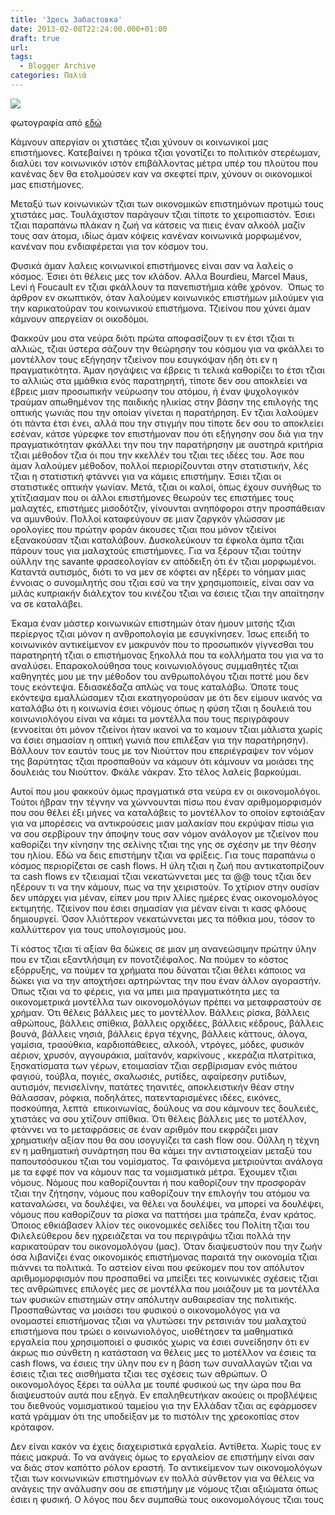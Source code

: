 ```yaml
---
title: 'Здесь Забастовка'
date: 2013-02-08T22:24:00.000+01:00
draft: true
url: 
tags:
  - Blogger Archive
categories: Παλιά
---
```


[![](https://blogger.googleusercontent.com/img/b/R29vZ2xl/AVvXsEhqi_n8c19jbj9verZ_uiHgMCHgj4hbBDe6uabsB50ystDvrnDhHn0VZefqNasEdVSXGt7A0eAO7nBIW9vxr8ikMFOMOb0_Ipsveso4OKwByxs2Sgf04JY0-36owWnapqa5H5AcWRaxkPE/s320/28TT.jpg)](https://blogger.googleusercontent.com/img/b/R29vZ2xl/AVvXsEhqi_n8c19jbj9verZ_uiHgMCHgj4hbBDe6uabsB50ystDvrnDhHn0VZefqNasEdVSXGt7A0eAO7nBIW9vxr8ikMFOMOb0_Ipsveso4OKwByxs2Sgf04JY0-36owWnapqa5H5AcWRaxkPE/s1600/28TT.jpg)

φωτογραφία από [εδώ](http://e-oikodomos.blogspot.ch/)

  
Κάμνουν απεργίαν οι χτιστάες τζιαι χύνουν οι κοινωνικοί μας επιστήμονες. Κατεβαίνει η τρόικα τζιαι γονατίζει το πολιτικόν στερέωμαν, διαλύει τον κοινωνικόν ιστόν επιβάλλοντας μέτρα υπέρ του πλούτου που κανένας δεν θα ετολμούσεν καν να σκεφτεί πριν, χύνουν οι οικονομικοί μας επιστήμονες.  
  
Μεταξύ των κοινωνικών τζιαι των οικονομικών επιστημόνων προτιμώ τους χτιστάες μας. Τουλάχιστον παράγουν τζιαι τίποτε το χειροπιαστόν. Έσιει τζιαι παραπάνω πλάκαν η ζωή να κάτσεις να πιεις έναν αλκοόλ μαζίν τους σαν άτομα, ιδίως άμαν κόψεις κανέναν κοινωνικά μορφωμένον, κανέναν που ενδιαφέρεται για τον κόσμον του.  
  
Φυσικά άμαν λαλεις κοινωνικοί επιστήμονες είναι σαν να λαλείς ο κόσμος. Έσιει ότι θέλεις μες τον κλάδον. Αλλα Bourdieu, Marcel Maus, Levi ή Foucault εν τζιαι φκάλλουν τα πανεπιστήμια κάθε χρόνον.  Όπως το άρθρον εν σκωπτικόν, όταν λαλούμεν κοινωνικός επιστήμων μιλούμεν για την καρικατούραν του κοινωνικού επιστήμονα. Τζιείνου που χύνει άμαν κάμνουν απεργείαν οι οικοδόμοι.  
  
Φακκούν μου στα νεύρα διότι πρώτα αποφασίζουν τι εν έτσι τζιαι τι αλλιώς, τζιαι ύστερα σάζουν την θεώρησην του κόσμου για να φκάλλει το μοντέλλον τους εξήγησην τζιείνον που εσυγκόψαν ήδη ότι εν η πραγματικότητα. Άμαν ησγάψεις να έβρεις τι τελικά καθορίζει το έτσι τζιαι το αλλιώς στα μμάθκια ενός παρατηρητή, τίποτε δεν σου αποκλείει να έβρεις μιαν προσωπικήν νεύρωσην του ατόμου, ή έναν ψυχολογικόν τραύμαν απωθημένον της παιδικής ηλικίας στην βάσην της επιλογής της οπτικής γωνιάς που την οποίαν γίνεται η παρατήρηση. Εν τζιαι λαλούμεν ότι πάντα έτσι ένει, αλλά που την στιγμήν που τίποτε δεν σου το αποκλείει εσέναν, κάτσε γύρεφκε τον επιστήμοναν που ότι εξήγησην σου διά για την πραγματικότηταν φκάλλει την που την παρατήρησην με αυστηρά κριτήρια τζιαι μέθοδον τζια όι που την κκελλέν του τζιαι τες ιδέες του. Άσε που άμαν λαλούμεν μέθοδον, πολλοί περιορίζουνται στην στατιστικήν, λές τζιαι η στατιστική φτάννει για να κάμεις επιστήμην. Έσιει τζιαι οι στατιστικές οπτικήν γωνίαν. Μετά, τζιαι οι καλοί, όπως έχουν συνήθως το χτίτζιασμαν που οι άλλοι επιστήμονες θεωρούν τες επιστήμες τους μαλαχτές, επιστήμες μισοδότζιν, γίνουνται ανηπόφοροι στην προσπάθειαν να αμυνθούν. Πολλοί καταφεύγουν σε μιαν ζαργκόν γλώσσαν με ορολογίες που πρώτην φοράν άκουσες τζιαι που μόνον τζιείνοι εξανακούσαν τζιαι καταλάβουν. Δυσκολεύκουν τα έφκολα άμπα τζιαι πάρουν τους για μαλαχτούς επιστήμονες. Για να ξέρουν τζιαι τούτην ούλλην της savante φρασεολογίαν εν απόδειξη ότι έν τζιαι μορφωμένοι. Καταντά αυτισμός, διότι το να μεν σε κόφτει αν ηξέρει το νόημαν μιας έννοιας ο συνομιλητής σου τζιαι εσύ να την χρησιμοποιείς, είναι σαν να μιλάς κυπριακήν διάλεχτον του κινέζου τζιαι να έσιεις τζιαι την απαίτησην να σε καταλάβει.  
  
Έκαμα έναν μάστερ κοινωνικών επιστημών όταν ήμουν μιτσής τζιαι περίεργος τζιαι μόνον η ανθροπολογία με εσυγκίνησεν. Ίσως επειδή το κοινωνικόν αντικείμενον εν μακρυνόν που το προσωπικόν γίγνεσθαι του παρατηρητή τζιαι ο επιστήμονας ξηκολλά που τα κολλήματα του για να το αναλύσει. Επαρακολούθησα τους κοινωνιολόγους συμμαθητές τζιαι καθηγητές μου με την μέθοδον του ανθρωπολόγου τζιαι ποττέ μου δεν τους εκόντεψα. Εδιασκέδαζα απλώς να τους καταλάβω. Όποτε τους εκόντεψα εμαλλώσαμεν τζιαι εκατηγορούσαν με ότι δεν είμουν ικανός να καταλάβω ότι η κοινωνία έσιει νόμους όπως η φύση τζιαι η δουλειά του κοινωνιολόγου είναι να κάμει τα μοντέλλα που τους περιγράφουν (εννοείται ότι μόνον τζιείνοι ήταν ικανοί να το καμουν τζιαι μάλιστα χωρίς να έσιει σημασίαν η οπτική γωνιά που επιλέξαν για την παρατήρησην). Βάλλουν τον εαυτόν τους με τον Νιούττον που επεριέγραψεν τον νόμον της βαρύτητας τζιαι προσπαθούν να κάμουν ότι κάμνουν να μοιάσει της δουλειάς του Νιούττον. Φκάλε νάκραν. Στο τέλος λαλείς βαρκούμαι.  
  
Αυτοί που μου φακκούν όμως πραγματικά στα νεύρα εν οι οικονομολόγοι. Τούτοι ήβραν την τέγνην να χώννουνται πίσω που έναν αριθμομορφισμόν που σου θέλει έξι μήνες να καταλάβεις το μοντέλλον το οποίον εφτοιάξαν για να μπορέσεις να αντικρούσεις μιαν μαλακίαν που εκρύψαν πίσω για να σου σερβίρουν την άποψην τους σαν νόμον ανάλογον με τζιείνον που καθορίζει την κίνησην της σελίνης τζιαι της γης σε σχέσην με την θέσην του ηλίου. Εδώ να δεις επιστήμην τζιαι να φρίξεις. Για τους παραπάνω ο κόσμος περιορίζεται σε cash flows. Η ύλη τζιαι η ζωή που αντικατοπρίζουν τα cash flows εν τζιειαμαί τζιαι νεκατώννεται μες τα @@ τους τζιαι δεν ηξέρουν τι να την κάμουν, πως να την χειριστούν. Το χτίριον στην ουσίαν δεν υπάρχει για μέναν, είπεν μου πριν λλίες ημέρες ένας οικονομολόγος εκτιμητής. Τζιείνον που έσιει σημασίαν για μέναν είναι τι κασς φλόους δημιουργεί. Όσον λλιόττερον νεκατώννεται μες τα πόθκια μου, τόσον το καλλύττερον για τους υπολογισμούς μου.  
  
Τί κόστος τζιαι τί αξίαν θα δώκεις σε μιαν μη ανανεώσιμην πρώτην ύλην που εν τζιαι εξαντλήσιμη εν πονοτζιέφαλος. Να πούμεν το κόστος εξόρρυξης, να πούμεν τα χρήματα που δύναται τζιαι θέλει κάποιος να δώκει για να την αποχτήσει αρτηρώντας την που έναν άλλον αγοραστήν. Όπως τζιαι να το φέρεις, για να μπει μια πραγματικότητα μες τα οικονομετρικά μοντέλλα των οικονομολόγων πρέπει να μεταφραστούν σε χρήμαν. Ότι θέλεις βάλλεις μες το μοντέλλον. Βάλλεις ρίσκα, βάλλεις αθρώπους, βάλλεις σπίθκια, βάλλεις ορχιδέες, βάλλεις κέδρους, βάλλεις βουνά, βάλλεις νησιά, βάλλεις έργα τέχνης, βάλλεις κάττους, άλογα, γαμίσια, τραούθκια, καρδιοπάθειες, αλκοόλ, ντρόγες, μόδες, φυσικόν αέριον, χρυσόν, αγγουράκια, μαϊτανόν, καρκίνους , κκεράζια πλατρίτικα, ξησκατίσματα των γέρων, ετοιμασίαν τζιαι σερβίρισμαν ενός πιάτου φαγιού, τούβλα, πογιές, σκαλωσιές, ρυτίδες, αφαίρεσην ρυτίδων, αυτισμόν, πενισελίνην, πατάτες τηανιτές, αποκλειστικήν θέαν στην θάλασσαν, ρόφκια, ποδηλάτες, πατενταρισμένες ιδέες, εικόνες, ποσκούπηα, λεπτά  επικοινωνίας, δούλους να σου κάμνουν τες δουλειές, χτιστάες να σου χτίζουν σπίθκια. Ότι θέλεις βάλλεις μες το μοτέλλον, φτάννει να το μεταφράσεις σε έναν αριθμόν που εκφράζει μιαν χρηματικήν αξίαν που θα σου ισογυγίζει τα cash flow σου. Ούλλη η τέχνη εν η μαθηματική συνάρτηση που θα κάμει την αντιστοιχείαν μεταξύ του παπουτσόσυκου τζιαι του νομίσματος. Τα φαινόμενα μετριούνται ανάλογα με τα εφφέ πον να κάμουν πας τα νομισματικά μέτρα. Έχουμεν τζιαι νόμους. Νόμους που καθορίζουνται ή που καθορίζουν την προσφοράν τζιαι την ζήτησην, νόμους που καθορίζουν την επιλογήν του ατόμου να καταναλώσει, να δουλέψει, να θέλει να δουλέψει, να μπορεί να δουλέψει, νόμους που καθορίζουν τα ρίσκα να παττήσει μια τράπεζα, έναν κράτος. Όποιος εθκιάβασεν λλίον τες οικονομικές σελίδες του Πολίτη τζιαι του Φιλελεύθερου δεν ηχρειάζεται να του περιγράψω τζιαι πολλά την καρικατούραν του οικονομολόγου (μας). Όταν διαψευστούν που την ζωήν όσα λιβανίζει ένας οικονομικός επιστήμονας παραιτά την οικονομία τζιαι πιάννει τα πολιτικά. Το αστείον είναι που φεύκομεν που τον απόλυτον αριθμομορφισμόν που προσπαθεί να μπείξει τες κοινωνικές σχέσεις τζιαι τες ανθρώπινες επιλογές μες σε μοντέλλα που μοιάζουν με τα μοντέλλα των φυσικών επιστημών στην απόλυτην αυθαιρεσίαν της πολιτικής. Προσπαθώντας να μοιάσει του φυσικού ο οικονομολόγος για να ονομαστεί επιστήμονας τζιαι να γλυτώσει την ρετσινιάν του μαλαχτού επιστήμονα που τρώει ο κοινωνιολόγος, υιοθέτησεν τα μαθηματικά εργαλεία που χρησιμοποιεί ο φυσικός χωρις να έσιει συνείδησην ότι εν άκρως πιο σύνθετη η κατάσταση να θέλεις μες το μοτέλλον να έσιεις τα cash flows, να έσιεις την ύλην που εν η βάση των συναλλαγών τζιαι να έσιεις τζιαι τες αισθήματα τζιαι τες σχέσεις των αθρώπων. Ο οικονομολόγος ξέρει τα ούλλα με τουπέ φυσικού ως την ώρα που θα διαψευστούν αυτά που εξηγά. Εν επαληθευτήκαν ακούεις οι προβλέψεις του διεθνούς νομισματικού ταμείου για την Ελλάδαν τζιαι ας εφάρμοσεν κατά γράμμαν ότι της υποδείξαν με το πιστόλιν της χρεοκοπίας στον κρόταφον.  
  
Δεν είναι κακόν να έχεις διαχειριστικά εργαλεία. Αντίθετα. Χωρίς τους εν πάεις μακρυά. Το να ανάγεις όμως το εργαλείον σε επιστήμην είναι σαν να διάς στον καπόττο ρόλον εραστή. Το αντικείμενον των οικονομολόγων τζιαι των κοινωνικών επιστημόνων εν πολλά σύνθετον για να θέλεις να ανάγεις την ανάλυσην σου σε επιστήμην με νόμους τζιαι αξιώματα όπως έσιει η φυσική. Ο λόγος που δεν συμπαθώ τους οικονομολόγους τζιαι τους
